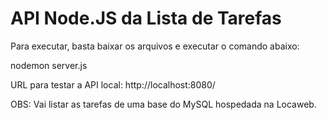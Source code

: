 # API Node.JS da Lista de Tarefas


Para executar, basta baixar os arquivos e executar o comando abaixo:

nodemon server.js

URL para testar a API local: http://localhost:8080/

OBS: Vai listar as tarefas de uma base do MySQL hospedada na Locaweb.
